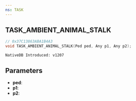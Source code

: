 ```yaml
---
ns: TASK
---
```

## TASK_AMBIENT_ANIMAL_STALK

```c
// 0x37C13863ABA1B4A3
void TASK_AMBIENT_ANIMAL_STALK(Ped ped, Any p1, Any p2);
```

```
NativeDB Introduced: v1207
```

## Parameters
* **ped**:
* **p1**:
* **p2**:
